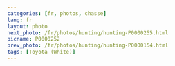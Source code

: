 ```yaml
---
categories: [fr, photos, chasse]
lang: fr
layout: photo
next_photo: /fr/photos/hunting/hunting-P0000255.html
picname: P0000252
prev_photo: /fr/photos/hunting/hunting-P0000154.html
tags: [Toyota (White)]
---
```

